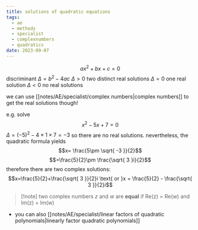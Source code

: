 ```yaml
---
title: solutions of quadratic equations
tags:
  - ae
  - methods
  - specialist
  - complexnumbers
  - quadratics
date: 2023-09-07
---
```

$$ax^2+bx+c=0$$
discriminant $\Delta=b^2-4ac$
$\Delta>0$ two distinct real solutions
$\Delta = 0$ one real solution
$\Delta < 0$ no real solutions

we can use [[notes/AE/specialist/complex numbers|complex numbers]] to get the real solutions though!

e.g. solve $$x^2-5x+7=0$$
$\Delta=(-5)^2-4 \times 1 \times 7 = -3$ so there are no real solutions.
nevertheless, the quadratic formula yields $$x= \frac{5\pm \sqrt{ -3 }}{2}$$$$=\frac{5}{2}\pm \frac{\sqrt{ 3 }i}{2}$$
therefore there are two complex solutions: $$x=\frac{5}{2}+\frac{\sqrt{ 3 }}{2}i \text{ or }x = \frac{5}{2} - \frac{\sqrt{ 3 }}{2}i$$
> [!note] two complex numbers $z$ and $w$ are **equal** if Re(z) = Re(w) and Im(z) = Im(w)

- you can also [[notes/AE/specialist/linear factors of quadratic polynomials|linearly factor quadratic polynomials]]